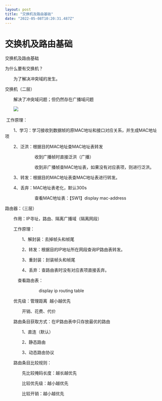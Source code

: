 ```yaml
---
layout: post
title: "交换机及路由基础"
date: "2022-05-08T10:20:31.487Z"
---
```

交换机及路由基础
========

交换机及路由基础

为什么要有交换机？

　　为了解决冲突域的发生。

交换机（二层）

　　解决了冲突域问题；但仍然存在广播域问题

　　![](https://img2022.cnblogs.com/blog/2586964/202205/2586964-20220508172859950-1074761225.png)

 工作原理：

　　1、学习：学习接收到数据帧的原MAC地址和接口对应关系，并生成MAC地址项

　　2、泛洪：根据目的MAC地址查MAC地址表转发

　　　　　　　收到广播帧时直接泛洪（广播）

　　　　　　　收到非广播帧查MAC地址表，如果没有对应表项，则进行泛洪。

　　3、转发：根据目的MAC地址表查MAC地址表进行转发。

　　4、丢弃：MAC地址表老化，默认300s

　　　　　　　查看MAC地址表：【SW1】display mac-address

路由器：（三层）

　　作用：IP寻址，路由、隔离广播域（隔离网段）

　　工作原理：

　　　　1、解封装：去掉帧头和帧尾

　　　　2、转发：根据目的IP地址所在网段查询IP路由表转发。

　　　　3、重封装：封装帧头和帧尾

　　　　4、丢弃：查路由表时没有对应表项直接丢弃。

　　　查看路由表：

　　　　　　　　display ip routing table

　　优先级：管理距离  越小越优先

　　　　开销、花费、代价

　　路由条目获取方式：在IP路由表中只存放最优的路由

　　　　1、直连（默认）

　　　　2、静态路由

　　　　3、动态路由协议

　　路由条目比较规则：

　　　　先比较掩码长度：越长越优先

　　　　比较优先级：越小越优先

　　　　比较开销：越小越优先